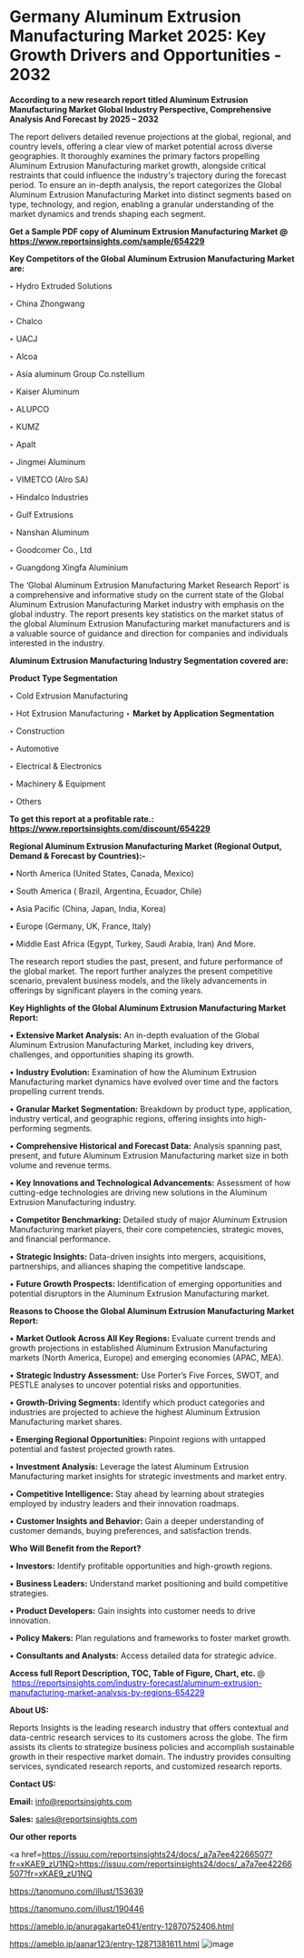 # Germany Aluminum Extrusion Manufacturing Market 2025: Key Growth Drivers and Opportunities - 2032

<strong>According to a new research report titled Aluminum Extrusion Manufacturing Market Global Industry Perspective, Comprehensive Analysis And Forecast by 2025 – 2032</strong>

The report delivers detailed revenue projections at the global, regional, and country levels, offering a clear view of market potential across diverse geographies. It thoroughly examines the primary factors propelling Aluminum Extrusion Manufacturing market growth, alongside critical restraints that could influence the industry's trajectory during the forecast period. To ensure an in-depth analysis, the report categorizes the Global Aluminum Extrusion Manufacturing Market into distinct segments based on type, technology, and region, enabling a granular understanding of the market dynamics and trends shaping each segment.

<strong>Get a Sample PDF copy of Aluminum Extrusion Manufacturing Market </strong><strong>@<a href=https://www.reportsinsights.com/sample/654229 style=color:#0000ff;> https://www.reportsinsights.com/sample/654229</a></strong></font>

<strong>Key Competitors of the Global Aluminum Extrusion Manufacturing Market are:</strong>

‣ Hydro Extruded Solutions

‣ China Zhongwang

‣ Chalco

‣ UACJ

‣ Alcoa

‣ Asia aluminum Group
 Co.nstellium

‣ Kaiser Aluminum

‣ ALUPCO

‣ KUMZ

‣ Apalt

‣ Jingmei Aluminum

‣ VIMETCO (Alro SA)

‣ Hindalco Industries

‣ Gulf Extrusions

‣ Nanshan Aluminum

‣ Goodcomer Co., Ltd

‣ Guangdong Xingfa Aluminium

The ‘Global Aluminum Extrusion Manufacturing Market Research Report’ is a comprehensive and informative study on the current state of the Global Aluminum Extrusion Manufacturing Market industry with emphasis on the global industry. The report presents key statistics on the market status of the global Aluminum Extrusion Manufacturing market manufacturers and is a valuable source of guidance and direction for companies and individuals interested in the industry.

<strong>Aluminum Extrusion Manufacturing Industry Segmentation covered are:</strong>

<strong>Product Type Segmentation</strong>

‣ Cold Extrusion Manufacturing

‣ Hot Extrusion Manufacturing
‣ 
<strong>Market by Application Segmentation</strong>

‣ Construction

‣ Automotive

‣ Electrical & Electronics

‣ Machinery & Equipment

‣ Others

<strong>To get this report at a profitable rate.: <a href=https://www.reportsinsights.com/discount/654229 style=color:#0000ff;>https://www.reportsinsights.com/discount/654229</a></strong></font>

<strong>Regional Aluminum Extrusion Manufacturing Market (Regional Output, Demand &amp; Forecast by Countries):-</strong>

• North America (United States, Canada, Mexico)

• South America ( Brazil, Argentina, Ecuador, Chile)

• Asia Pacific (China, Japan, India, Korea)

• Europe (Germany, UK, France, Italy)

• Middle East Africa (Egypt, Turkey, Saudi Arabia, Iran) And More.

The research report studies the past, present, and future performance of the global market. The report further analyzes the present competitive scenario, prevalent business models, and the likely advancements in offerings by significant players in the coming years.

<strong>Key Highlights of the Global Aluminum Extrusion Manufacturing Market Report:</strong>

• <strong>Extensive Market Analysis:</strong> An in-depth evaluation of the Global Aluminum Extrusion Manufacturing Market, including key drivers, challenges, and opportunities shaping its growth.

• <strong>Industry Evolution:</strong> Examination of how the Aluminum Extrusion Manufacturing market dynamics have evolved over time and the factors propelling current trends.

• <strong>Granular Market Segmentation:</strong> Breakdown by product type, application, industry vertical, and geographic regions, offering insights into high-performing segments.

• <strong>Comprehensive Historical and Forecast Data:</strong> Analysis spanning past, present, and future Aluminum Extrusion Manufacturing market size in both volume and revenue terms.

• <strong>Key Innovations and Technological Advancements:</strong> Assessment of how cutting-edge technologies are driving new solutions in the Aluminum Extrusion Manufacturing industry.

• <strong>Competitor Benchmarking:</strong> Detailed study of major Aluminum Extrusion Manufacturing market players, their core competencies, strategic moves, and financial performance.

• <strong>Strategic Insights:</strong> Data-driven insights into mergers, acquisitions, partnerships, and alliances shaping the competitive landscape.

• <strong>Future Growth Prospects:</strong> Identification of emerging opportunities and potential disruptors in the Aluminum Extrusion Manufacturing market.

<strong>Reasons to Choose the Global Aluminum Extrusion Manufacturing Market Report:</strong>

• <strong>Market Outlook Across All Key Regions:</strong> Evaluate current trends and growth projections in established Aluminum Extrusion Manufacturing markets (North America, Europe) and emerging economies (APAC, MEA).

• <strong>Strategic Industry Assessment:</strong> Use Porter’s Five Forces, SWOT, and PESTLE analyses to uncover potential risks and opportunities.

• <strong>Growth-Driving Segments:</strong> Identify which product categories and industries are projected to achieve the highest Aluminum Extrusion Manufacturing market shares.

• <strong>Emerging Regional Opportunities:</strong> Pinpoint regions with untapped potential and fastest projected growth rates.

• <strong>Investment Analysis:</strong> Leverage the latest Aluminum Extrusion Manufacturing market insights for strategic investments and market entry.

• <strong>Competitive Intelligence:</strong> Stay ahead by learning about strategies employed by industry leaders and their innovation roadmaps.

• <strong>Customer Insights and Behavior:</strong> Gain a deeper understanding of customer demands, buying preferences, and satisfaction trends.

<strong>Who Will Benefit from the Report?</strong>

• <strong>Investors:</strong> Identify profitable opportunities and high-growth regions.

• <strong>Business Leaders:</strong> Understand market positioning and build competitive strategies.

• <strong>Product Developers:</strong> Gain insights into customer needs to drive innovation.

• <strong>Policy Makers:</strong> Plan regulations and frameworks to foster market growth.

• <strong>Consultants and Analysts:</strong> Access detailed data for strategic advice.
</ul>
<strong>Access full Report Description, TOC, Table of Figure, Chart, etc. </strong>@  <a href=https://reportsinsights.com/industry-forecast/aluminum-extrusion-manufacturing-market-analysis-by-regions-654229 style=color:#0000ff;>https://reportsinsights.com/industry-forecast/aluminum-extrusion-manufacturing-market-analysis-by-regions-654229</a></font>

<strong><strong>About US</strong>:</strong>

Reports Insights is the leading research industry that offers contextual and data-centric research services to its customers across the globe. The firm assists its clients to strategize business policies and accomplish sustainable growth in their respective market domain. The industry provides consulting services, syndicated research reports, and customized research reports.

<strong>Contact US:</strong>

<p class=""""><b>Email:</b> <a href=mailto:info@reportsinsights.com>info@reportsinsights.com</a></p>
<p class=""""><b>Sales:</b> <a href=mailto:sales@reportsinsights.com>sales@reportsinsights.com</a></p>

<strong>Our other reports</strong>

<a href=https://issuu.com/reportsinsights24/docs/_a7a7ee42266507?fr=xKAE9_zU1NQ>https://issuu.com/reportsinsights24/docs/_a7a7ee42266507?fr=xKAE9_zU1NQ</a>

<a href=https://tanomuno.com/illust/153639>https://tanomuno.com/illust/153639</a>

<a href=https://tanomuno.com/illust/190446>https://tanomuno.com/illust/190446</a>

<a href=https://ameblo.jp/anuragakarte041/entry-12870752406.html>https://ameblo.jp/anuragakarte041/entry-12870752406.html</a>

<a href=https://ameblo.jp/aanar123/entry-12871381611.html>https://ameblo.jp/aanar123/entry-12871381611.html</a>
![image](https://github.com/user-attachments/assets/c484da97-94a5-471f-904c-cb49ea7c541d)
